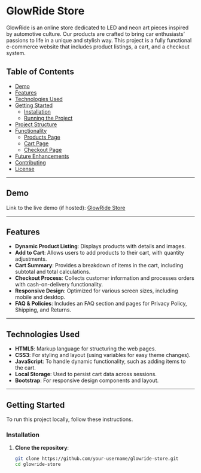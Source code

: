# GlowRide Store

GlowRide is an online store dedicated to LED and neon art pieces inspired by automotive culture. Our products are crafted to bring car enthusiasts’ passions to life in a unique and stylish way. This project is a fully functional e-commerce website that includes product listings, a cart, and a checkout system.

## Table of Contents

- [Demo](#demo)
- [Features](#features)
- [Technologies Used](#technologies-used)
- [Getting Started](#getting-started)
  - [Installation](#installation)
  - [Running the Project](#running-the-project)
- [Project Structure](#project-structure)
- [Functionality](#functionality)
  - [Products Page](#products-page)
  - [Cart Page](#cart-page)
  - [Checkout Page](#checkout-page)
- [Future Enhancements](#future-enhancements)
- [Contributing](#contributing)
- [License](#license)

---

## Demo

Link to the live demo (if hosted): [GlowRide Store](https://your-live-demo-link.com)

---

## Features

- **Dynamic Product Listing**: Displays products with details and images.
- **Add to Cart**: Allows users to add products to their cart, with quantity adjustments.
- **Cart Summary**: Provides a breakdown of items in the cart, including subtotal and total calculations.
- **Checkout Process**: Collects customer information and processes orders with cash-on-delivery functionality.
- **Responsive Design**: Optimized for various screen sizes, including mobile and desktop.
- **FAQ & Policies**: Includes an FAQ section and pages for Privacy Policy, Shipping, and Returns.

---

## Technologies Used

- **HTML5**: Markup language for structuring the web pages.
- **CSS3**: For styling and layout (using variables for easy theme changes).
- **JavaScript**: To handle dynamic functionality, such as adding items to the cart.
- **Local Storage**: Used to persist cart data across sessions.
- **Bootstrap**: For responsive design components and layout.

---

## Getting Started

To run this project locally, follow these instructions.

### Installation

1. **Clone the repository**:
   ```bash
   git clone https://github.com/your-username/glowride-store.git
   cd glowride-store
